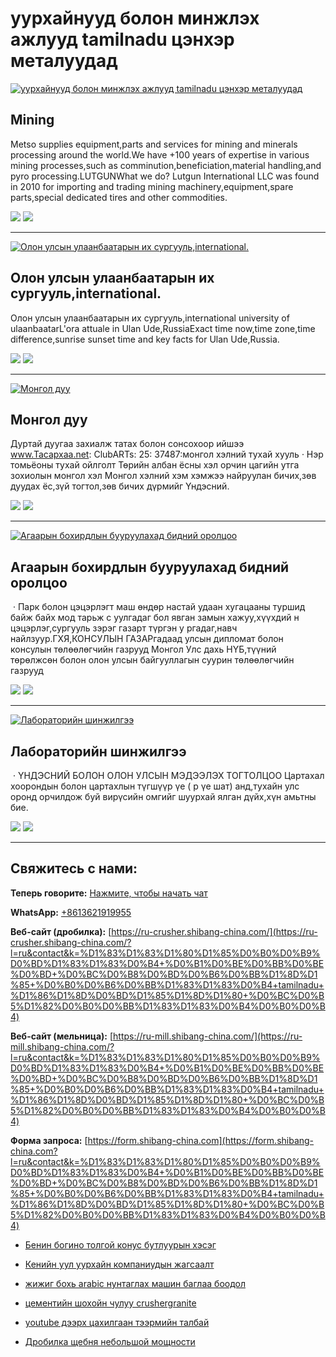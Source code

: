 # уурхайнууд болон минжлэх ажлууд tamilnadu цэнхэр металуудад

<a href="https://swt.shibang-china.com/?l=ru&img&k=%D1%83%D1%83%D1%80%D1%85%D0%B0%D0%B9%D0%BD%D1%83%D1%83%D0%B4+%D0%B1%D0%BE%D0%BB%D0%BE%D0%BD+%D0%BC%D0%B8%D0%BD%D0%B6%D0%BB%D1%8D%D1%85+%D0%B0%D0%B6%D0%BB%D1%83%D1%83%D0%B4+tamilnadu+%D1%86%D1%8D%D0%BD%D1%85%D1%8D%D1%80+%D0%BC%D0%B5%D1%82%D0%B0%D0%BB%D1%83%D1%83%D0%B4%D0%B0%D0%B4" target="_blank">![уурхайнууд болон минжлэх ажлууд tamilnadu цэнхэр металуудад](http://static.shibang-china.com/all-800x300/1153.jpg)</a>

## Mining
Metso supplies equipment,parts and services for mining and minerals processing around the world.We have +100 years of expertise in various mining processes,such as comminution,beneficiation,material handling,and pyro processing.LUTGUNWhat we do? Lutgun International LLC was found in 2010 for importing and trading mining machinery,equipment,spare parts,special dedicated tires and other commodities.


<a href="https://whatsapp.shibangsoft.com/WhatsApp.php" target="_blank" title="WhatsApp">![](http://static.shibang-china.com/icon/whatsapp.png)</a> <a href="https://swt.shibang-china.com/?l=ru&icon&k=%D1%83%D1%83%D1%80%D1%85%D0%B0%D0%B9%D0%BD%D1%83%D1%83%D0%B4+%D0%B1%D0%BE%D0%BB%D0%BE%D0%BD+%D0%BC%D0%B8%D0%BD%D0%B6%D0%BB%D1%8D%D1%85+%D0%B0%D0%B6%D0%BB%D1%83%D1%83%D0%B4+tamilnadu+%D1%86%D1%8D%D0%BD%D1%85%D1%8D%D1%80+%D0%BC%D0%B5%D1%82%D0%B0%D0%BB%D1%83%D1%83%D0%B4%D0%B0%D0%B4" target="_blank">![](http://static.shibang-china.com/icon/chat-ru.png)</a>

---

<a href="https://swt.shibang-china.com/?l=ru&img&k=%D1%83%D1%83%D1%80%D1%85%D0%B0%D0%B9%D0%BD%D1%83%D1%83%D0%B4+%D0%B1%D0%BE%D0%BB%D0%BE%D0%BD+%D0%BC%D0%B8%D0%BD%D0%B6%D0%BB%D1%8D%D1%85+%D0%B0%D0%B6%D0%BB%D1%83%D1%83%D0%B4+tamilnadu+%D1%86%D1%8D%D0%BD%D1%85%D1%8D%D1%80+%D0%BC%D0%B5%D1%82%D0%B0%D0%BB%D1%83%D1%83%D0%B4%D0%B0%D0%B4" target="_blank">![Олон улсын улаанбаатарын их сургууль,international.](http://static.shibang-china.com/all-800x300/1425.jpg)</a>

## Олон улсын улаанбаатарын их сургууль,international.
Олон улсын улаанбаатарын их сургууль,international university of ulaanbaatarL'ora attuale in Ulan Ude,RussiaExact time now,time zone,time difference,sunrise sunset time and key facts for Ulan Ude,Russia.


<a href="https://whatsapp.shibangsoft.com/WhatsApp.php" target="_blank" title="WhatsApp">![](http://static.shibang-china.com/icon/whatsapp.png)</a> <a href="https://swt.shibang-china.com/?l=ru&icon&k=%D1%83%D1%83%D1%80%D1%85%D0%B0%D0%B9%D0%BD%D1%83%D1%83%D0%B4+%D0%B1%D0%BE%D0%BB%D0%BE%D0%BD+%D0%BC%D0%B8%D0%BD%D0%B6%D0%BB%D1%8D%D1%85+%D0%B0%D0%B6%D0%BB%D1%83%D1%83%D0%B4+tamilnadu+%D1%86%D1%8D%D0%BD%D1%85%D1%8D%D1%80+%D0%BC%D0%B5%D1%82%D0%B0%D0%BB%D1%83%D1%83%D0%B4%D0%B0%D0%B4" target="_blank">![](http://static.shibang-china.com/icon/chat-ru.png)</a>

---

<a href="https://swt.shibang-china.com/?l=ru&img&k=%D1%83%D1%83%D1%80%D1%85%D0%B0%D0%B9%D0%BD%D1%83%D1%83%D0%B4+%D0%B1%D0%BE%D0%BB%D0%BE%D0%BD+%D0%BC%D0%B8%D0%BD%D0%B6%D0%BB%D1%8D%D1%85+%D0%B0%D0%B6%D0%BB%D1%83%D1%83%D0%B4+tamilnadu+%D1%86%D1%8D%D0%BD%D1%85%D1%8D%D1%80+%D0%BC%D0%B5%D1%82%D0%B0%D0%BB%D1%83%D1%83%D0%B4%D0%B0%D0%B4" target="_blank">![Монгол дуу](http://static.shibang-china.com/all-800x300/922.jpg)</a>

## Монгол дуу
Дуртай дуугаа захиалж татах болон сонсохоор ийшээ www.Tacapxaa.net: ClubARTs: 25: 37487:монгол хэлний тухай хууль&nbsp;&#0183;&#32;Нэр томьёоны тухай ойлголт Төрийн албан ёсны хэл орчин цагийн утга зохиолын монгол хэл Монгол хэлний хэм хэмжээ найруулан бичих,зөв дуудах ёс,зүй тогтол,зөв бичих дүрмийг Үндэсний.


<a href="https://whatsapp.shibangsoft.com/WhatsApp.php" target="_blank" title="WhatsApp">![](http://static.shibang-china.com/icon/whatsapp.png)</a> <a href="https://swt.shibang-china.com/?l=ru&icon&k=%D1%83%D1%83%D1%80%D1%85%D0%B0%D0%B9%D0%BD%D1%83%D1%83%D0%B4+%D0%B1%D0%BE%D0%BB%D0%BE%D0%BD+%D0%BC%D0%B8%D0%BD%D0%B6%D0%BB%D1%8D%D1%85+%D0%B0%D0%B6%D0%BB%D1%83%D1%83%D0%B4+tamilnadu+%D1%86%D1%8D%D0%BD%D1%85%D1%8D%D1%80+%D0%BC%D0%B5%D1%82%D0%B0%D0%BB%D1%83%D1%83%D0%B4%D0%B0%D0%B4" target="_blank">![](http://static.shibang-china.com/icon/chat-ru.png)</a>

---

<a href="https://swt.shibang-china.com/?l=ru&img&k=%D1%83%D1%83%D1%80%D1%85%D0%B0%D0%B9%D0%BD%D1%83%D1%83%D0%B4+%D0%B1%D0%BE%D0%BB%D0%BE%D0%BD+%D0%BC%D0%B8%D0%BD%D0%B6%D0%BB%D1%8D%D1%85+%D0%B0%D0%B6%D0%BB%D1%83%D1%83%D0%B4+tamilnadu+%D1%86%D1%8D%D0%BD%D1%85%D1%8D%D1%80+%D0%BC%D0%B5%D1%82%D0%B0%D0%BB%D1%83%D1%83%D0%B4%D0%B0%D0%B4" target="_blank">![Агаарын бохирдлын бууруулахад бидний оролцоо](http://static.shibang-china.com/all-800x300/308.jpg)</a>

## Агаарын бохирдлын бууруулахад бидний оролцоо
&nbsp;&#0183;&#32;Парк болон цэцэрлэгт маш өндөр настай удаан хугацааны туршид байж байх мод тарьж с уулгадаг бол явган замын хажуу,хүүхдий н цэцэрлэг,сургууль зэрэг газарт түргэн у ргадаг,навч найлзуур.ГХЯ,КОНСУЛЫН ГАЗАРгадаад улсын дипломат болон консулын төлөөлөгчийн газрууд Монгол Улс дахь НҮБ,түүний төрөлжсөн болон олон улсын байгууллагын суурин төлөөлөгчийн газрууд


<a href="https://whatsapp.shibangsoft.com/WhatsApp.php" target="_blank" title="WhatsApp">![](http://static.shibang-china.com/icon/whatsapp.png)</a> <a href="https://swt.shibang-china.com/?l=ru&icon&k=%D1%83%D1%83%D1%80%D1%85%D0%B0%D0%B9%D0%BD%D1%83%D1%83%D0%B4+%D0%B1%D0%BE%D0%BB%D0%BE%D0%BD+%D0%BC%D0%B8%D0%BD%D0%B6%D0%BB%D1%8D%D1%85+%D0%B0%D0%B6%D0%BB%D1%83%D1%83%D0%B4+tamilnadu+%D1%86%D1%8D%D0%BD%D1%85%D1%8D%D1%80+%D0%BC%D0%B5%D1%82%D0%B0%D0%BB%D1%83%D1%83%D0%B4%D0%B0%D0%B4" target="_blank">![](http://static.shibang-china.com/icon/chat-ru.png)</a>

---

<a href="https://swt.shibang-china.com/?l=ru&img&k=%D1%83%D1%83%D1%80%D1%85%D0%B0%D0%B9%D0%BD%D1%83%D1%83%D0%B4+%D0%B1%D0%BE%D0%BB%D0%BE%D0%BD+%D0%BC%D0%B8%D0%BD%D0%B6%D0%BB%D1%8D%D1%85+%D0%B0%D0%B6%D0%BB%D1%83%D1%83%D0%B4+tamilnadu+%D1%86%D1%8D%D0%BD%D1%85%D1%8D%D1%80+%D0%BC%D0%B5%D1%82%D0%B0%D0%BB%D1%83%D1%83%D0%B4%D0%B0%D0%B4" target="_blank">![Лабораторийн шинжилгээ](http://static.shibang-china.com/all-800x300/161.jpg)</a>

## Лабораторийн шинжилгээ
&nbsp;&#0183;&#32;ҮНДЭСНИЙ БОЛОН ОЛОН УЛСЫН МЭДЭЭЛЭХ ТОГТОЛЦОО Цартахал хоорондын болон цартахлын түгшүүр үе ( р үе шат) анд,тухайн улс оронд орчилдож буй вирүсийн омгийг шуурхай ялган дүйх,хүн амьтны бие.

<a href="https://whatsapp.shibangsoft.com/WhatsApp.php" target="_blank" title="WhatsApp">![](http://static.shibang-china.com/icon/whatsapp.png)</a> <a href="https://swt.shibang-china.com/?l=ru&icon&k=%D1%83%D1%83%D1%80%D1%85%D0%B0%D0%B9%D0%BD%D1%83%D1%83%D0%B4+%D0%B1%D0%BE%D0%BB%D0%BE%D0%BD+%D0%BC%D0%B8%D0%BD%D0%B6%D0%BB%D1%8D%D1%85+%D0%B0%D0%B6%D0%BB%D1%83%D1%83%D0%B4+tamilnadu+%D1%86%D1%8D%D0%BD%D1%85%D1%8D%D1%80+%D0%BC%D0%B5%D1%82%D0%B0%D0%BB%D1%83%D1%83%D0%B4%D0%B0%D0%B4" target="_blank">![](http://static.shibang-china.com/icon/chat-ru.png)</a>

---
## Свяжитесь с нами:

**Теперь говорите:** [Нажмите, чтобы начать чат](https://swt.shibang-china.com?l=ru&contact&k=%D1%83%D1%83%D1%80%D1%85%D0%B0%D0%B9%D0%BD%D1%83%D1%83%D0%B4+%D0%B1%D0%BE%D0%BB%D0%BE%D0%BD+%D0%BC%D0%B8%D0%BD%D0%B6%D0%BB%D1%8D%D1%85+%D0%B0%D0%B6%D0%BB%D1%83%D1%83%D0%B4+tamilnadu+%D1%86%D1%8D%D0%BD%D1%85%D1%8D%D1%80+%D0%BC%D0%B5%D1%82%D0%B0%D0%BB%D1%83%D1%83%D0%B4%D0%B0%D0%B4)

**WhatsApp:**  [+8613621919955](https://whatsapp.shibangsoft.com/WhatsApp.php)

**Веб-сайт (дробилка):** [https://ru-crusher.shibang-china.com/](https://ru-crusher.shibang-china.com/?l=ru&contact&k=%D1%83%D1%83%D1%80%D1%85%D0%B0%D0%B9%D0%BD%D1%83%D1%83%D0%B4+%D0%B1%D0%BE%D0%BB%D0%BE%D0%BD+%D0%BC%D0%B8%D0%BD%D0%B6%D0%BB%D1%8D%D1%85+%D0%B0%D0%B6%D0%BB%D1%83%D1%83%D0%B4+tamilnadu+%D1%86%D1%8D%D0%BD%D1%85%D1%8D%D1%80+%D0%BC%D0%B5%D1%82%D0%B0%D0%BB%D1%83%D1%83%D0%B4%D0%B0%D0%B4)

**Веб-сайт (мельница):** [https://ru-mill.shibang-china.com/](https://ru-mill.shibang-china.com/?l=ru&contact&k=%D1%83%D1%83%D1%80%D1%85%D0%B0%D0%B9%D0%BD%D1%83%D1%83%D0%B4+%D0%B1%D0%BE%D0%BB%D0%BE%D0%BD+%D0%BC%D0%B8%D0%BD%D0%B6%D0%BB%D1%8D%D1%85+%D0%B0%D0%B6%D0%BB%D1%83%D1%83%D0%B4+tamilnadu+%D1%86%D1%8D%D0%BD%D1%85%D1%8D%D1%80+%D0%BC%D0%B5%D1%82%D0%B0%D0%BB%D1%83%D1%83%D0%B4%D0%B0%D0%B4)

**Форма запроса:** [https://form.shibang-china.com](https://form.shibang-china.com?l=ru&contact&k=%D1%83%D1%83%D1%80%D1%85%D0%B0%D0%B9%D0%BD%D1%83%D1%83%D0%B4+%D0%B1%D0%BE%D0%BB%D0%BE%D0%BD+%D0%BC%D0%B8%D0%BD%D0%B6%D0%BB%D1%8D%D1%85+%D0%B0%D0%B6%D0%BB%D1%83%D1%83%D0%B4+tamilnadu+%D1%86%D1%8D%D0%BD%D1%85%D1%8D%D1%80+%D0%BC%D0%B5%D1%82%D0%B0%D0%BB%D1%83%D1%83%D0%B4%D0%B0%D0%B4)

* [Бенин богино толгой конус бутлуурын хэсэг](../128/%D0%91%D0%B5%D0%BD%D0%B8%D0%BD%20%D0%B1%D0%BE%D0%B3%D0%B8%D0%BD%D0%BE%20%D1%82%D0%BE%D0%BB%D0%B3%D0%BE%D0%B9%20%D0%BA%D0%BE%D0%BD%D1%83%D1%81%20%D0%B1%D1%83%D1%82%D0%BB%D1%83%D1%83%D1%80%D1%8B%D0%BD%20%D1%85%D1%8D%D1%81%D1%8D%D0%B3.md)

* [Кенийн уул уурхайн компаниудын жагсаалт](../126/%D0%9A%D0%B5%D0%BD%D0%B8%D0%B9%D0%BD%20%D1%83%D1%83%D0%BB%20%D1%83%D1%83%D1%80%D1%85%D0%B0%D0%B9%D0%BD%20%D0%BA%D0%BE%D0%BC%D0%BF%D0%B0%D0%BD%D0%B8%D1%83%D0%B4%D1%8B%D0%BD%20%D0%B6%D0%B0%D0%B3%D1%81%D0%B0%D0%B0%D0%BB%D1%82.md)

* [жижиг бохь arabic нунтаглах машин баглаа боодол](../130/%D0%B6%D0%B8%D0%B6%D0%B8%D0%B3%20%D0%B1%D0%BE%D1%85%D1%8C%20arabic%20%D0%BD%D1%83%D0%BD%D1%82%D0%B0%D0%B3%D0%BB%D0%B0%D1%85%20%D0%BC%D0%B0%D1%88%D0%B8%D0%BD%20%D0%B1%D0%B0%D0%B3%D0%BB%D0%B0%D0%B0%20%D0%B1%D0%BE%D0%BE%D0%B4%D0%BE%D0%BB.md)

* [цементийн шохойн чулуу crushergranite](../130/%D1%86%D0%B5%D0%BC%D0%B5%D0%BD%D1%82%D0%B8%D0%B9%D0%BD%20%D1%88%D0%BE%D1%85%D0%BE%D0%B9%D0%BD%20%D1%87%D1%83%D0%BB%D1%83%D1%83%20crushergranite.md)

* [youtube дээрх цахилгаан тээрмийн талбай](../129/youtube%20%D0%B4%D1%8D%D1%8D%D1%80%D1%85%20%D1%86%D0%B0%D1%85%D0%B8%D0%BB%D0%B3%D0%B0%D0%B0%D0%BD%20%D1%82%D1%8D%D1%8D%D1%80%D0%BC%D0%B8%D0%B9%D0%BD%20%D1%82%D0%B0%D0%BB%D0%B1%D0%B0%D0%B9.md)

* [Дробилка щебня небольшой мощности](../126/%D0%94%D1%80%D0%BE%D0%B1%D0%B8%D0%BB%D0%BA%D0%B0%20%D1%89%D0%B5%D0%B1%D0%BD%D1%8F%20%D0%BD%D0%B5%D0%B1%D0%BE%D0%BB%D1%8C%D1%88%D0%BE%D0%B9%20%D0%BC%D0%BE%D1%89%D0%BD%D0%BE%D1%81%D1%82%D0%B8.md)